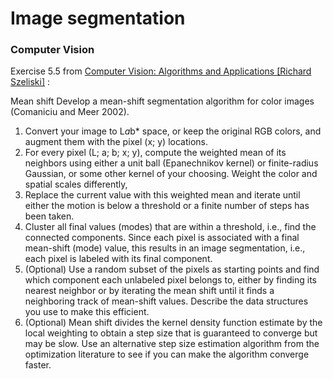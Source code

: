 # Image segmentation

### Computer Vision

Exercise 5.5 from [Computer Vision: Algorithms and Applications [Richard Szeliski]](http://szeliski.org/Book/drafts/SzeliskiBook_20100903_draft.pdf) :

Mean shift Develop a mean-shift segmentation algorithm for color images (Comaniciu
and Meer 2002).
1. Convert your image to L*a*b* space, or keep the original RGB colors, and augment
them with the pixel (x; y) locations.
2. For every pixel (L; a; b; x; y), compute the weighted mean of its neighbors using either
a unit ball (Epanechnikov kernel) or finite-radius Gaussian, or some other kernel of
your choosing. Weight the color and spatial scales differently,
3. Replace the current value with this weighted mean and iterate until either the motion is
below a threshold or a finite number of steps has been taken.
4. Cluster all final values (modes) that are within a threshold, i.e., find the connected
components. Since each pixel is associated with a final mean-shift (mode) value, this
results in an image segmentation, i.e., each pixel is labeled with its final component.
5. (Optional) Use a random subset of the pixels as starting points and find which component
each unlabeled pixel belongs to, either by finding its nearest neighbor or by
iterating the mean shift until it finds a neighboring track of mean-shift values. Describe
the data structures you use to make this efficient.
6. (Optional) Mean shift divides the kernel density function estimate by the local weighting
to obtain a step size that is guaranteed to converge but may be slow. Use an alternative
step size estimation algorithm from the optimization literature to see if you can
make the algorithm converge faster.
